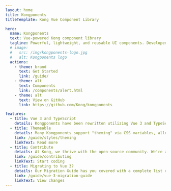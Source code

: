 ```yaml
---
layout: home
title: Kongponents
titleTemplate: Kong Vue Component Library

hero:
  name: Kongponents
  text: Vue-powered Kong component library
  tagline: Powerful, lightweight, and reusable UI components. Developed for Kong, usable by all.
  # image:
  #   src: /img/kongponents-logo.jpg
  #   alt: Kongponents logo
  actions:
    - theme: brand
      text: Get Started
      link: /guide/
    - theme: alt
      text: Components
      link: /components/alert.html
    - theme: alt
      text: View on GitHub
      link: https://github.com/Kong/kongponents

features:
  - title: Vue 3 and TypeScript
    details: Kongponents have been rewritten utilizing Vue 3 and TypeScript. Enjoy better autocompletion in your editor and Devtools support!
  - title: Themeable
    details: Many Kongponents support "theming" via CSS variables, allowing for global customization or fine-tuned control within a scoped selector.
    link: /guide/styles/theming
    linkText: Read more
  - title: Contribute
    details: At Kong, we thrive with the open-source community. We're always looking for contributions; feel free to submit a pull request!
    link: /guide/contributing
    linkText: Start coding
  - title: Migrating to Vue 3?
    details: Our Migration Guide has you covered with a complete list of breaking changes.
    link: /guide/vue-3-migration-guide
    linkText: View changes
---
```


<style>
/* Homepage Components button */
.VPContent.is-home .VPButton.medium.alt[href^="/components/"] {
  color: #fff;
  border-color: var(--green-500, #07a88d);
  background-color: var(--green-500, #07a88d);
}
</style>
